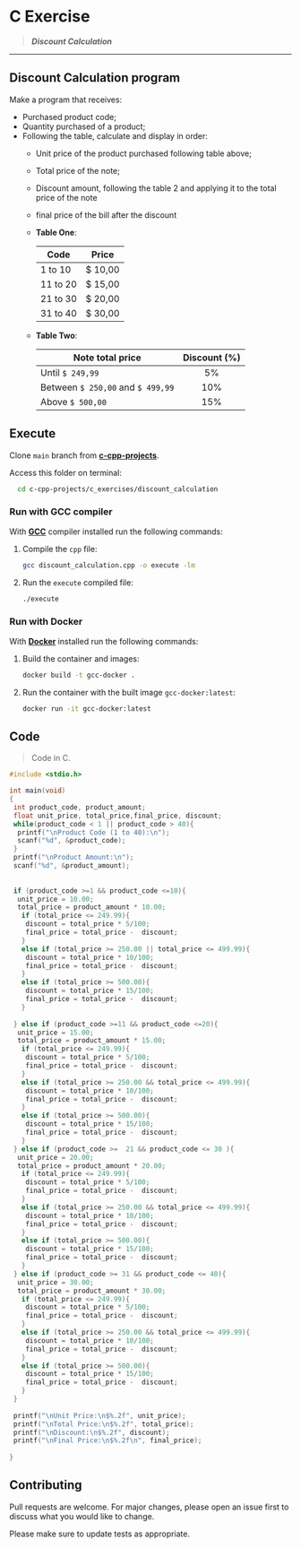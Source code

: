 # C Exercise

> ***Discount Calculation***
---

## Discount Calculation program

Make a program that receives:

- Purchased product code;
- Quantity purchased of a product;
- Following the table, calculate and display in order:
  - Unit price of the product purchased following table above;
  - Total price of the note;
  - Discount amount, following the table 2 and applying it to the total price of the note
  - final price of the bill after the discount
  - **Table One**:
  
    | Code          | Price |
    | ------------- |:-------------:|
    | 1 to 10       | $ 10,00    |
    | 11 to 20      | $ 15,00    |
    | 21 to 30      | $ 20,00    |
    | 31 to 40      | $ 30,00    |
  - **Table Two**:

    | Note total price     | Discount (%) |
    | -------------              |:-------------:|
    | Until `$ 249,99`                  | 5%     |
    | Between `$ 250,00` and `$ 499,99` | 10%    |
    | Above `$ 500,00`                  | 15%    |

## Execute

Clone `main` branch from [**c-cpp-projects**](https://github.com/joaohb07/c-cpp-projects).

Access this folder on terminal:

```bash
  cd c-cpp-projects/c_exercises/discount_calculation
```

### Run with GCC compiler

With [**GCC**](https://gcc.gnu.org/install/) compiler installed run the following commands:

1. Compile the `cpp` file:

    ```bash
    gcc discount_calculation.cpp -o execute -lm
    ```

2. Run the `execute` compiled file:

    ```bash
    ./execute
    ```

### Run with Docker

With [**Docker**](https://www.docker.com/) installed run the following commands:

1. Build the container and images:

    ```bash
    docker build -t gcc-docker .
    ```

2. Run the container with the built image `gcc-docker:latest`:

    ```bash
    docker run -it gcc-docker:latest
    ```

## Code

>Code in C.

```C
#include <stdio.h>

int main(void)
{
 int product_code, product_amount;
 float unit_price, total_price,final_price, discount;
 while(product_code < 1 || product_code > 40){
  printf("\nProduct Code (1 to 40):\n");
  scanf("%d", &product_code);
 }
 printf("\nProduct Amount:\n");
 scanf("%d", &product_amount);
 
 
 if (product_code >=1 && product_code <=10){
  unit_price = 10.00;
  total_price = product_amount * 10.00;
   if (total_price <= 249.99){
    discount = total_price * 5/100;
    final_price = total_price -  discount;
   }
   else if (total_price >= 250.00 || total_price <= 499.99){
    discount = total_price * 10/100;
    final_price = total_price -  discount;
   }
   else if (total_price >= 500.00){
    discount = total_price * 15/100;
    final_price = total_price -  discount;
   }
   
 } else if (product_code >=11 && product_code <=20){
  unit_price = 15.00;
  total_price = product_amount * 15.00;
   if (total_price <= 249.99){
    discount = total_price * 5/100;
    final_price = total_price -  discount;
   }
   else if (total_price >= 250.00 && total_price <= 499.99){
    discount = total_price * 10/100;
    final_price = total_price -  discount;
   }
   else if (total_price >= 500.00){
    discount = total_price * 15/100;
    final_price = total_price -  discount;
   }
 } else if (product_code >=  21 && product_code <= 30 ){
  unit_price = 20.00;
  total_price = product_amount * 20.00;
   if (total_price <= 249.99){
    discount = total_price * 5/100;
    final_price = total_price -  discount;
   }
   else if (total_price >= 250.00 && total_price <= 499.99){
    discount = total_price * 10/100;
    final_price = total_price -  discount;
   }
   else if (total_price >= 500.00){
    discount = total_price * 15/100;
    final_price = total_price -  discount;
   }
 } else if (product_code >= 31 && product_code <= 40){
  unit_price = 30.00;
  total_price = product_amount * 30.00;
   if (total_price <= 249.99){
    discount = total_price * 5/100;
    final_price = total_price -  discount;
   }
   else if (total_price >= 250.00 && total_price <= 499.99){
    discount = total_price * 10/100;
    final_price = total_price -  discount;
   }
   else if (total_price >= 500.00){
    discount = total_price * 15/100;
    final_price = total_price -  discount;
   }
 }
   
 printf("\nUnit Price:\n$%.2f", unit_price);
 printf("\nTotal Price:\n$%.2f", total_price);
 printf("\nDiscount:\n$%.2f", discount);
 printf("\nFinal Price:\n$%.2f\n", final_price);
 
}

```

## Contributing

Pull requests are welcome. For major changes, please open an issue first to discuss what you would like to change.

Please make sure to update tests as appropriate.
